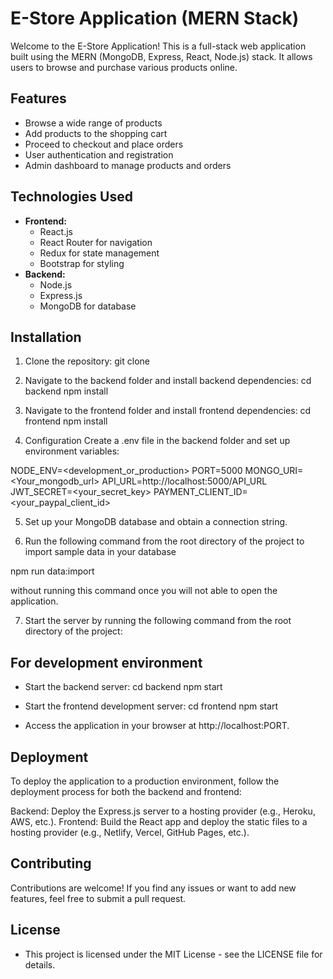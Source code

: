 # E-Store Application (MERN Stack)
Welcome to the E-Store Application! This is a full-stack web application built using the MERN (MongoDB, Express, React, Node.js) stack. It allows users to browse and purchase various products online.

## Features

- Browse a wide range of products
- Add products to the shopping cart
- Proceed to checkout and place orders
- User authentication and registration
- Admin dashboard to manage products and orders

## Technologies Used

- **Frontend:**
  - React.js
  - React Router for navigation
  - Redux for state management
  - Bootstrap for styling
- **Backend:**
  - Node.js
  - Express.js
  - MongoDB for database

## Installation

1. Clone the repository:
  git clone <repository-url>

2. Navigate to the backend folder and install backend dependencies:
  cd backend
  npm install

3. Navigate to the frontend folder and install frontend dependencies:
  cd frontend
  npm install

4. Configuration
  Create a .env file in the backend folder and set up environment variables:

  NODE_ENV=<development_or_production>
  PORT=5000
  MONGO_URI=<Your_mongodb_url>
  API_URL=http://localhost:5000/API_URL
  JWT_SECRET=<your_secret_key>
  PAYMENT_CLIENT_ID=<your_paypal_client_id>

5. Set up your MongoDB database and obtain a connection string.

6. Run the following command from the root directory of the project to import sample data in your database

  npm run data:import

  without running this command once you will not able to open the application.

7. Start the server by running the following command from the root directory of the project:

## For development environment
  - Start the backend server:
    cd backend
    npm start

  - Start the frontend development server:
    cd frontend
    npm start
  
  - Access the application in your browser at http://localhost:PORT.

## Deployment
  To deploy the application to a production environment, follow the deployment process for both the backend and frontend:

  Backend: Deploy the Express.js server to a hosting provider (e.g., Heroku, AWS, etc.).
  Frontend: Build the React app and deploy the static files to a hosting provider (e.g., Netlify, Vercel, GitHub Pages, etc.).

## Contributing
  Contributions are welcome! If you find any issues or want to add new features, feel free to submit a pull request.

## License
  - This project is licensed under the MIT License - see the LICENSE file for details.
